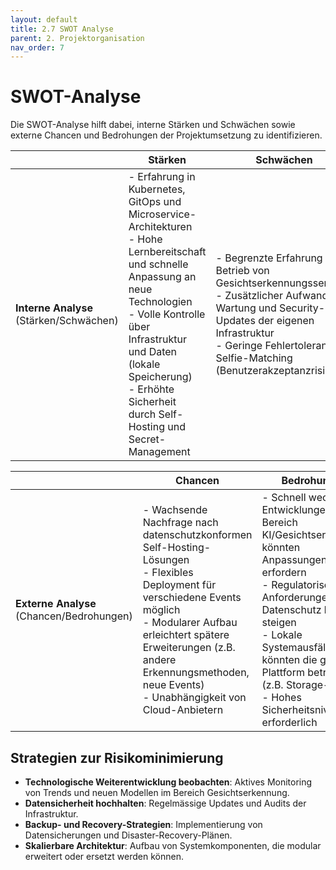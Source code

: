 ```yaml
---
layout: default
title: 2.7 SWOT Analyse
parent: 2. Projektorganisation
nav_order: 7
---
```

# SWOT-Analyse

Die SWOT-Analyse hilft dabei, interne Stärken und Schwächen sowie externe Chancen und Bedrohungen der Projektumsetzung zu identifizieren.

|                                   | Stärken                                                                                                                                                                                                                                                                                                    | Schwächen                                                                                                                                                                                                                                                                                         |
| --------------------------------- | ---------------------------------------------------------------------------------------------------------------------------------------------------------------------------------------------------------------------------------------------------------------------------------------------------------- | ------------------------------------------------------------------------------------------------------------------------------------------------------------------------------------------------------------------------------------------------------------------------------------------------- |
| **Interne Analyse**<br>(Stärken/Schwächen) | - Erfahrung in Kubernetes, GitOps und Microservice-Architekturen<br>- Hohe Lernbereitschaft und schnelle Anpassung an neue Technologien<br>- Volle Kontrolle über Infrastruktur und Daten (lokale Speicherung)<br>- Erhöhte Sicherheit durch Self-Hosting und Secret-Management | - Begrenzte Erfahrung im Betrieb von Gesichtserkennungsservices<br>- Zusätzlicher Aufwand für Wartung und Security-Updates der eigenen Infrastruktur<br>- Geringe Fehlertoleranz bei Selfie-Matching (Benutzerakzeptanzrisiko)                                                              |

|                                   | Chancen                                                                                                                                                                                                                                                                                                  | Bedrohungen                                                                                                                                                                                                                                                                                        |
| --------------------------------- | -------------------------------------------------------------------------------------------------------------------------------------------------------------------------------------------------------------------------------------------------------------------------------------------------------- | -------------------------------------------------------------------------------------------------------------------------------------------------------------------------------------------------------------------------------------------------------------------------------------------------- |
| **Externe Analyse**<br>(Chancen/Bedrohungen) | - Wachsende Nachfrage nach datenschutzkonformen Self-Hosting-Lösungen<br>- Flexibles Deployment für verschiedene Events möglich<br>- Modularer Aufbau erleichtert spätere Erweiterungen (z.B. andere Erkennungsmethoden, neue Events)<br>- Unabhängigkeit von Cloud-Anbietern | - Schnell wechselnde Entwicklungen im Bereich KI/Gesichtserkennung könnten Anpassungen erfordern<br>- Regulatorische Anforderungen an Datenschutz können steigen<br>- Lokale Systemausfälle könnten die gesamte Plattform betreffen (z.B. Storage-Ausfall)<br>- Hohes Sicherheitsniveau erforderlich |

## Strategien zur Risikominimierung

- **Technologische Weiterentwicklung beobachten**: Aktives Monitoring von Trends und neuen Modellen im Bereich Gesichtserkennung.
- **Datensicherheit hochhalten**: Regelmässige Updates und Audits der Infrastruktur.
- **Backup- und Recovery-Strategien**: Implementierung von Datensicherungen und Disaster-Recovery-Plänen.
- **Skalierbare Architektur**: Aufbau von Systemkomponenten, die modular erweitert oder ersetzt werden können.

